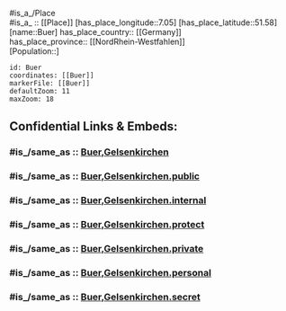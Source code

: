 ﻿---
confidential: public
isDeleted: false
location:
- 51.58
- 7.05
mapmarker: city
mapzoom:
- 7
- 12
SpocWebEntityId: 29403
tags:
- geo/City
type: City
---

#is_a_/Place  
#is_a_ :: [[Place]] 
[has_place_longitude::7.05] 
[has_place_latitude::51.58] 
[name::Buer] 
has_place_country:: [[Germany]]  
has_place_province:: [[NordRhein-Westfahlen]]  
[Population::] 



```leaflet
id: Buer
coordinates: [[Buer]] 
markerFile: [[Buer]] 
defaultZoom: 11 
maxZoom: 18
```


## Confidential Links & Embeds: 

### #is_/same_as :: [Buer,Gelsenkirchen](/_Standards/Earth/Continent/Europe/Europe~Central/Germany/Germany~West/Nordrhein-Westfalen/counties~NW/Gelsenkirchen/Buer,Gelsenkirchen.md) 

### #is_/same_as :: [Buer,Gelsenkirchen.public](/_public/Earth/Continent/Europe/Europe~Central/Germany/Germany~West/Nordrhein-Westfalen/counties~NW/Gelsenkirchen/Buer,Gelsenkirchen.public.md) 

### #is_/same_as :: [Buer,Gelsenkirchen.internal](/_internal/Earth/Continent/Europe/Europe~Central/Germany/Germany~West/Nordrhein-Westfalen/counties~NW/Gelsenkirchen/Buer,Gelsenkirchen.internal.md) 

### #is_/same_as :: [Buer,Gelsenkirchen.protect](/_protect/Earth/Continent/Europe/Europe~Central/Germany/Germany~West/Nordrhein-Westfalen/counties~NW/Gelsenkirchen/Buer,Gelsenkirchen.protect.md) 

### #is_/same_as :: [Buer,Gelsenkirchen.private](/_private/Earth/Continent/Europe/Europe~Central/Germany/Germany~West/Nordrhein-Westfalen/counties~NW/Gelsenkirchen/Buer,Gelsenkirchen.private.md) 

### #is_/same_as :: [Buer,Gelsenkirchen.personal](/_personal/Earth/Continent/Europe/Europe~Central/Germany/Germany~West/Nordrhein-Westfalen/counties~NW/Gelsenkirchen/Buer,Gelsenkirchen.personal.md) 

### #is_/same_as :: [Buer,Gelsenkirchen.secret](/_secret/Earth/Continent/Europe/Europe~Central/Germany/Germany~West/Nordrhein-Westfalen/counties~NW/Gelsenkirchen/Buer,Gelsenkirchen.secret.md)

